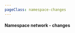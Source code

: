 ```yaml
---
pageClass: namespace-changes
---
```

#### Namespace network - changes

<GraphvizViewer :directory="'ns-change'"></GraphvizViewer>


<style lang="css">

  .namespace-changes .theme-default-content {
    max-width: 100% !important;
    margin: 0;
  }
  
  .namespace-changes .page {
    padding-left: 10em;
  }
  
  .namespace-changes .sidebar {
    width: 10em !important;
  }

</style>
